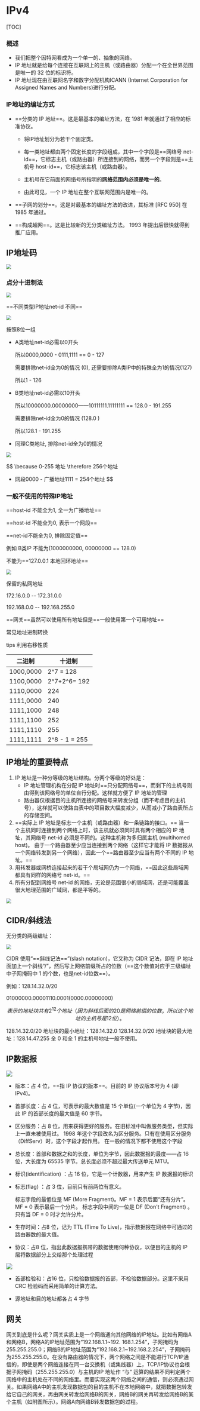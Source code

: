# IPv4

[TOC]

### 概述

- 我们把整个因特网看成为一个单一的、抽象的网络。
- IP 地址就是给每个连接在互联网上的主机（或路由器）分配一个在全世界范围是唯一的 32 位的标识符。
- IP 地址现在由互联网名字和数字分配机构ICANN (Internet Corporation for Assigned Names and Numbers)进行分配。 

### IP地址的编址方式

- ==分类的 IP 地址==。这是最基本的编址方法，在 1981 年就通过了相应的标准协议。

  - 将IP地址划分为若干个固定类。

  - 每一类地址都由两个固定长度的字段组成，其中一个字段是==网络号 net-id==，它标志主机（或路由器）所连接到的网络，而另一个字段则是==主机号 host-id==，它标志该主机（或路由器）。

  - 主机号在它前面的网络号所指明的**网络范围内必须是唯一的**。

  - 由此可见，一个 IP 地址在整个互联网范围内是唯一的。

    

- ==子网的划分==。这是对最基本的编址方法的改进，其标准 [RFC 950] 在 1985 年通过。

- ==构成超网==。这是比较新的无分类编址方法。 1993 年提出后很快就得到推广应用。

## IP地址码

<img src="..\..\..\..\imgs\_Net\计算机网络\Snipaste_2020-08-21_10-10-15.png" style="zoom:80%;" />

### 点分十进制法

<img src="..\..\..\..\imgs\_Net\计算机网络\Snipaste_2020-08-21_10-13-12.png" style="zoom:80%;" />

==不同类型IP地址net-id 不同==

<img src="..\..\..\..\imgs\_Net\计算机网络\Snipaste_2020-08-21_10-31-30.png" style="zoom:80%;" />

按照8位一组

- A类地址net-id必需以0开头

  所以0000,0000 - 0111,1111 == 0 - 127

  需要排除net-id全为0的情况 (0), 还需要排除A类IP中的特殊全为1的情况(127)

  所以1 - 126

- B类地址net-id必需以10开头

  所以10000000.00000000——10111111.11111111 == 128.0 - 191.255

  需要排除net-id全为0的情况 (128.0 )

  所以128.1 - 191.255

- 同理C类地址, 排除net-id全为0的情况

<img src="..\..\..\..\imgs\_Net\计算机网络\Snipaste_2020-08-21_10-56-30.png" style="zoom:80%;" />


$$
\because 0-255 地址
\therefore 256个地址 
- 网段0000 - 广播地址1111  = 254个地址
$$

### 一般不使用的特殊IP地址

==host-id 不能全为1,  全一为广播地址==

==host-id 不能全为0, 表示一个网段==

==net-id不能全为0, 排除固定值==

例如 B类IP 不能为(1000000000, 00000000 == 128.0)

不能为==127.0.0.1 本地回环地址==

<img src="..\..\..\..\imgs\_Net\计算机网络\Snipaste_2020-08-21_10-18-27.png" style="zoom:80%;" />

保留的私网地址

172.16.0.0 -- 172.31.0.0

192.168.0.0 -- 192.168.255.0

==网关==虽然可以使用所有地址但是==一般使用第一个可用地址==

常见地址进制转换 

tips 利用右移性质

| 二进制    | 十进制        |
| --------- | ------------- |
| 1000,0000 | 2^7 = 128     |
| 1100,0000 | 2^7+2^6= 192  |
| 1110,0000 | 224           |
| 1111,0000 | 240           |
| 1111,1000 | 248           |
| 1111,1100 | 252           |
| 1111,1110 | 255           |
| 1111,1111 | 2^8 - 1 = 255 |

## IP地址的重要特点

1. IP 地址是一种分等级的地址结构。分两个等级的好处是：
   - IP 地址管理机构在分配 IP 地址时==只分配网络号==，而剩下的主机号则由得到该网络号的单位自行分配。这样就方便了 IP 地址的管理
   - 路由器仅根据目的主机所连接的网络号来转发分组（而不考虑目的主机号），这样就可以使路由表中的项目数大幅度减少，从而减小了路由表所占的存储空间。 
2. ==实际上 IP 地址是标志一个主机（或路由器）和一条链路的接口。==
   当一个主机同时连接到两个网络上时，该主机就必须同时具有两个相应的 IP 地址，其网络号 net-id 必须是不同的。这种主机称为多归属主机 (multihomed host)。
   由于一个路由器至少应当连接到两个网络（这样它才能将 IP 数据报从一个网络转发到另一个网络），因此一个==路由器至少应当有两个不同的 IP 地址。==
3.  用转发器或网桥连接起来的若干个局域网仍为一个网络，==因此这些局域网都具有同样的网络号 net-id。==
4.  所有分配到网络号 net-id 的网络，无论是范围很小的局域网，还是可能覆盖很大地理范围的广域网，都是平等的。

<img src="..\..\..\..\imgs\_Net\计算机网络\Snipaste_2020-08-21_10-29-29.png" style="zoom:80%;" />

## CIDR/斜线法

无分类的两级编址：

<img src="..\..\..\..\imgs\_Net\计算机网络\Snipaste_2020-08-23_17-38-21.png" style="zoom:80%;" />

CIDR 使用“==斜线记法==”(slash notation)，它又称为 CIDR 记法，即在 IP 地址面加上一个斜线“/”，然后写上网络前缀所占的位数（==这个数值对应于三级编址中子网掩码中 1 的个数，也是net-id位数==）。

例如：128.14.32.0/20

01000000.00001110.0001(0000.00000000)


$$
表示的地址块共有2^{12}个地址（因为斜线后面的 20 是网络前缀的位数，所以这个地址的主机号是 12 位）。
$$

128.14.32.0/20 地址块的最小地址：128.14.32.0
128.14.32.0/20 地址块的最大地址：128.14.47.255
全 0 和全 1 的主机号地址一般不使用。

## IP数据报

<img src="..\..\..\..\imgs\_Net\计算机网络\Snipaste_2020-08-25_01-15-36.png"/>

- 版本：占 4 位，==指 IP 协议的版本==。目前的 IP 协议版本号为 4 (即 IPv4)。

- 首部长度：占 4 位，可表示的最大数值是 15 个单位(一个单位为 4 字节)，因此 IP 的首部长度的最大值是 60 字节。

- 区分服务：占 8 位，用来获得更好的服务。在旧标准中叫做服务类型，但实际上一直未被使用过。
  1998 年这个字段改名为区分服务。只有在使用区分服务（DiffServ）时，这个字段才起作用。
  在一般的情况下都不使用这个字段 

- 总长度：首部和数据之和的长度，单位为字节，因此数据报的最度——占 16 位，大长度为 65535 字节。总长度必须不超过最大传送单元 MTU。 

- 标识(identification) ：占 16 位，它是一个计数器，用来产生 IP 数据报的标识

- 标志(flag) ：占 3 位，目前只有前两位有意义。

  标志字段的最低位是 MF (More Fragment)。MF = 1 表示后面“还有分片”。MF = 0 表示最后一个分片。
  标志字段中间的一位是 DF (Don't Fragment) 。只有当 DF = 0 时才允许分片。 

- 生存时间：占8 位，记为 TTL (Time To Live)，指示数据报在网络中可通过的路由器数的最大值。

- 协议：占8 位，指出此数据报携带的数据使用何种协议，以便目的主机的 IP 层将数据部分上交给那个处理过程

<img src="..\..\..\..\imgs\_Net\计算机网络\Snipaste_2020-08-25_01-20-44.png"/>

- 首部检验和：占16 位，只检验数据报的首部，不检验数据部分。这里不采用 CRC 检验码而采用简单的计算方法。 

- 源地址和目的地址都各占 4 字节

## 网关

网关到底是什么呢？网关实质上是一个网络通向其他网络的IP地址。比如有网络A和网络B，网络A的IP地址范围为“192.168.1.1~192. 168.1.254”，子网掩码为255.255.255.0；网络B的IP地址范围为“192.168.2.1~192.168.2.254”，子网掩码为255.255.255.0。在没有路由器的情况下，两个网络之间是不能进行TCP/IP通信的，即使是两个网络连接在同一台交换机（或集线器）上，TCP/IP协议也会根据子网掩码（255.255.255.0）与主机的IP 地址作 “与” 运算的结果不同判定两个网络中的主机处在不同的网络里。而要实现这两个网络之间的通信，则必须通过网关。如果网络A中的主机发现数据包的目的主机不在本地网络中，就把数据包转发给它自己的网关，再由网关转发给网络B的网关，网络B的网关再转发给网络B的某个主机（如附图所示）。网络A向网络B转发数据包的过程。
